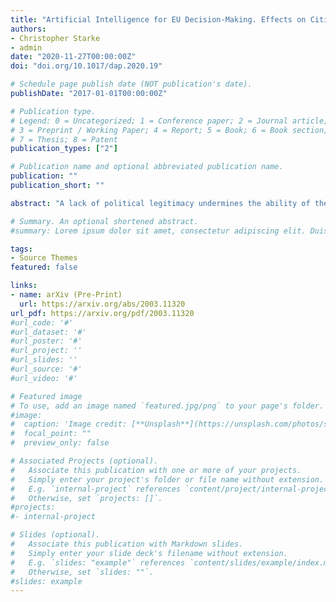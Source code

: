 ```yaml
---
title: "Artificial Intelligence for EU Decision-Making. Effects on Citizens  Perceptions of Input, Throughput and Output Legitimacy"
authors:
- Christopher Starke
- admin
date: "2020-11-27T00:00:00Z"
doi: "doi.org/10.1017/dap.2020.19"

# Schedule page publish date (NOT publication's date).
publishDate: "2017-01-01T00:00:00Z"

# Publication type.
# Legend: 0 = Uncategorized; 1 = Conference paper; 2 = Journal article;
# 3 = Preprint / Working Paper; 4 = Report; 5 = Book; 6 = Book section;
# 7 = Thesis; 8 = Patent
publication_types: ["2"]

# Publication name and optional abbreviated publication name.
publication: ""
publication_short: ""

abstract: "A lack of political legitimacy undermines the ability of the European Union (EU) to resolve major crises and threatens the stability of the system as a whole. By integrating digital data into political processes, the EU seeks to base decision-making increasingly on sound empirical evidence. In particular, artificial intelligence (AI) systems have the potential to increase political legitimacy by identifying pressing societal issues, forecasting potential policy outcomes, and evaluating policy effectiveness. This paper investigates how citizens’ perceptions of EU input, throughput, and output legitimacy are influenced by three distinct decision-making arrangements: (a) independent human decision-making by EU politicians; (b) independent algorithmic decision-making (ADM) by AI-based systems; and (c) hybrid decision-making (HyDM) by EU politicians and AI-based systems together. The results of a preregistered online experiment (n = 572) suggest that existing EU decision-making arrangements are still perceived as the most participatory and accessible for citizens (input legitimacy). However, regarding the decision-making process itself (throughput legitimacy) and its policy outcomes (output legitimacy), no difference was observed between the status quo and HyDM. Respondents tend to perceive ADM systems as the sole decision-maker to be illegitimate. The paper discusses the implications of these findings for (a) EU legitimacy and (b) data-driven policy-making and outlines (c) avenues for future research."

# Summary. An optional shortened abstract.
#summary: Lorem ipsum dolor sit amet, consectetur adipiscing elit. Duis posuere tellus ac convallis placerat. Proin tincidunt magna sed ex sollicitudin condimentum.

tags:
- Source Themes
featured: false

links:
- name: arXiv (Pre-Print)
  url: https://arxiv.org/abs/2003.11320
url_pdf: https://arxiv.org/pdf/2003.11320
#url_code: '#'
#url_dataset: '#'
#url_poster: '#'
#url_project: ''
#url_slides: ''
#url_source: '#'
#url_video: '#'

# Featured image
# To use, add an image named `featured.jpg/png` to your page's folder. 
#image:
#  caption: 'Image credit: [**Unsplash**](https://unsplash.com/photos/s9CC2SKySJM)'
#  focal_point: ""
#  preview_only: false

# Associated Projects (optional).
#   Associate this publication with one or more of your projects.
#   Simply enter your project's folder or file name without extension.
#   E.g. `internal-project` references `content/project/internal-project/index.md`.
#   Otherwise, set `projects: []`.
#projects:
#- internal-project

# Slides (optional).
#   Associate this publication with Markdown slides.
#   Simply enter your slide deck's filename without extension.
#   E.g. `slides: "example"` references `content/slides/example/index.md`.
#   Otherwise, set `slides: ""`.
#slides: example
---
```

